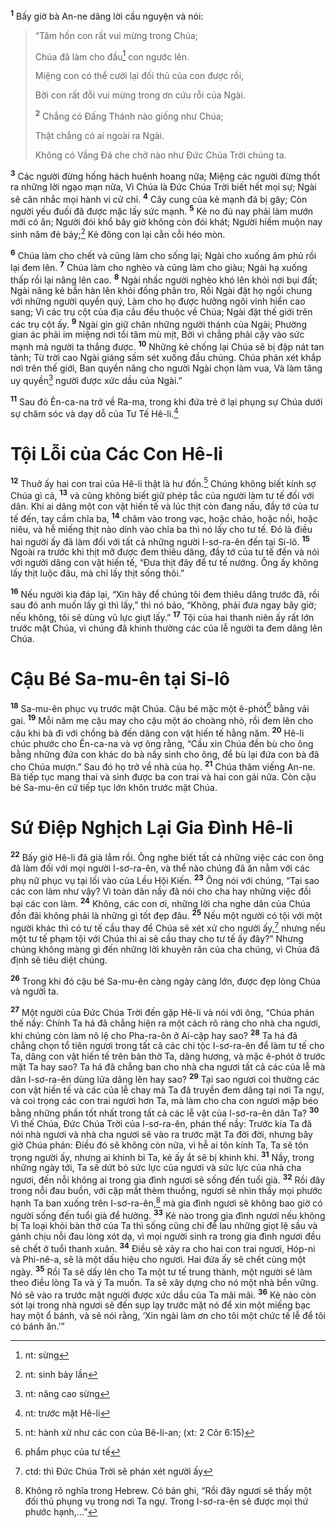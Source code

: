 <sup><b>1</b></sup> Bấy giờ bà An-ne dâng lời cầu nguyện và nói:


> “Tâm hồn con rất vui mừng trong Chúa;
> 
> Chúa đã làm cho đầu[^1] con ngước lên.
> 
> Miệng con có thể cười lại đối thủ của con được rồi,
> 
> Bởi con rất đỗi vui mừng trong ơn cứu rỗi của Ngài.
> 
> <sup><b>2</b></sup> Chẳng có Ðấng Thánh nào giống như Chúa;
> 
> Thật chẳng có ai ngoài ra Ngài.
> 
> Không có Vầng Ðá che chở nào như Ðức Chúa Trời chúng ta.
>

<sup><b>3</b></sup> Các người đừng hống hách huênh hoang nữa; Miệng các người đừng thốt ra những lời ngạo mạn nữa, Vì Chúa là Ðức Chúa Trời biết hết mọi sự; Ngài sẽ cân nhắc mọi hành vi cử chỉ. <sup><b>4</b></sup> Cây cung của kẻ mạnh đã bị gãy; Còn người yếu đuối đã được mặc lấy sức mạnh. <sup><b>5</b></sup> Kẻ no đủ nay phải làm mướn mới có ăn; Người đói khổ bây giờ không còn đói khát; Người hiếm muộn nay sinh năm đẻ bảy;[^2] Kẻ đông con lại cằn cỗi héo mòn.

<sup><b>6</b></sup> Chúa làm cho chết và cũng làm cho sống lại; Ngài cho xuống âm phủ rồi lại đem lên. <sup><b>7</b></sup> Chúa làm cho nghèo và cũng làm cho giàu; Ngài hạ xuống thấp rồi lại nâng lên cao. <sup><b>8</b></sup> Ngài nhấc người nghèo khó lên khỏi nơi bụi đất; Ngài nâng kẻ bần hàn lên khỏi đống phân tro, Rồi Ngài đặt họ ngồi chung với những người quyền quý, Làm cho họ được hưởng ngôi vinh hiển cao sang; Vì các trụ cột của địa cầu đều thuộc về Chúa; Ngài đặt thế giới trên các trụ cột ấy. <sup><b>9</b></sup> Ngài gìn giữ chân những người thánh của Ngài; Phường gian ác phải im miệng nơi tối tăm mù mịt, Bởi vì chẳng phải cậy vào sức mạnh mà người ta thắng được. <sup><b>10</b></sup> Những kẻ chống lại Chúa sẽ bị đập nát tan tành; Từ trời cao Ngài giáng sấm sét xuống đầu chúng. Chúa phán xét khắp nơi trên thế giới, Ban quyền năng cho người Ngài chọn làm vua, Và làm tăng uy quyền[^3] người được xức dầu của Ngài.”

<sup><b>11</b></sup> Sau đó Ên-ca-na trở về Ra-ma, trong khi đứa trẻ ở lại phụng sự Chúa dưới sự chăm sóc và dạy dỗ của Tư Tế Hê-li.[^4]

# Tội Lỗi của Các Con Hê-li
<sup><b>12</b></sup> Thuở ấy hai con trai của Hê-li thật là hư đốn.[^5] Chúng không biết kính sợ Chúa gì cả, <sup><b>13</b></sup> và cũng không biết giữ phép tắc của người làm tư tế đối với dân. Khi ai dâng một con vật hiến tế và lúc thịt còn đang nấu, đầy tớ của tư tế đến, tay cầm chĩa ba, <sup><b>14</b></sup> châm vào trong vạc, hoặc chảo, hoặc nồi, hoặc niêu, và hễ miếng thịt nào dính vào chĩa ba thì nó lấy cho tư tế. Ðó là điều hai người ấy đã làm đối với tất cả những người I-sơ-ra-ên đến tại Si-lô. <sup><b>15</b></sup> Ngoài ra trước khi thịt mỡ được đem thiêu dâng, đầy tớ của tư tế đến và nói với người dâng con vật hiến tế, “Ðưa thịt đây để tư tế nướng. Ông ấy không lấy thịt luộc đâu, mà chỉ lấy thịt sống thôi.”

<sup><b>16</b></sup> Nếu người kia đáp lại, “Xin hãy để chúng tôi đem thiêu dâng trước đã, rồi sau đó anh muốn lấy gì thì lấy,” thì nó bảo, “Không, phải đưa ngay bây giờ; nếu không, tôi sẽ dùng vũ lực giựt lấy.” <sup><b>17</b></sup> Tội của hai thanh niên ấy rất lớn trước mặt Chúa, vì chúng đã khinh thường các của lễ người ta đem dâng lên Chúa.

# Cậu Bé Sa-mu-ên tại Si-lô
<sup><b>18</b></sup> Sa-mu-ên phục vụ trước mặt Chúa. Cậu bé mặc một ê-phót[^6] bằng vải gai. <sup><b>19</b></sup> Mỗi năm mẹ cậu may cho cậu một áo choàng nhỏ, rồi đem lên cho cậu khi bà đi với chồng bà đến dâng con vật hiến tế hằng năm. <sup><b>20</b></sup> Hê-li chúc phước cho Ên-ca-na và vợ ông rằng, “Cầu xin Chúa đền bù cho ông bằng những đứa con khác do bà nầy sinh cho ông, để bù lại đứa con bà đã cho Chúa mượn.” Sau đó họ trở về nhà của họ. <sup><b>21</b></sup> Chúa thăm viếng An-ne. Bà tiếp tục mang thai và sinh được ba con trai và hai con gái nữa. Còn cậu bé Sa-mu-ên cứ tiếp tục lớn khôn trước mặt Chúa.

# Sứ Ðiệp Nghịch Lại Gia Ðình Hê-li
<sup><b>22</b></sup> Bấy giờ Hê-li đã già lắm rồi. Ông nghe biết tất cả những việc các con ông đã làm đối với mọi người I-sơ-ra-ên, và thể nào chúng đã ăn nằm với các phụ nữ phục vụ tại lối vào của Lều Hội Kiến. <sup><b>23</b></sup> Ông nói với chúng, “Tại sao các con làm như vậy? Vì toàn dân nầy đã nói cho cha hay những việc đồi bại các con làm. <sup><b>24</b></sup> Không, các con ơi, những lời cha nghe dân của Chúa đồn đãi không phải là những gì tốt đẹp đâu. <sup><b>25</b></sup> Nếu một người có tội với một người khác thì có tư tế cầu thay để Chúa sẽ xét xử cho người ấy,[^7] nhưng nếu một tư tế phạm tội với Chúa thì ai sẽ cầu thay cho tư tế ấy đây?” Nhưng chúng không màng gì đến những lời khuyên răn của cha chúng, vì Chúa đã định sẽ tiêu diệt chúng.

<sup><b>26</b></sup> Trong khi đó cậu bé Sa-mu-ên càng ngày càng lớn, được đẹp lòng Chúa và người ta.

<sup><b>27</b></sup> Một người của Ðức Chúa Trời đến gặp Hê-li và nói với ông, “Chúa phán thế nầy: Chính Ta há đã chẳng hiện ra một cách rõ ràng cho nhà cha ngươi, khi chúng còn làm nô lệ cho Pha-ra-ôn ở Ai-cập hay sao? <sup><b>28</b></sup> Ta há đã chẳng chọn tổ tiên ngươi trong tất cả các chi tộc I-sơ-ra-ên để làm tư tế cho Ta, dâng con vật hiến tế trên bàn thờ Ta, dâng hương, và mặc ê-phót ở trước mặt Ta hay sao? Ta há đã chẳng ban cho nhà cha ngươi tất cả các của lễ mà dân I-sơ-ra-ên dùng lửa dâng lên hay sao? <sup><b>29</b></sup> Tại sao ngươi coi thường các con vật hiến tế và các của lễ chay mà Ta đã truyền đem dâng tại nơi Ta ngự, và coi trọng các con trai ngươi hơn Ta, mà làm cho cha con ngươi mập béo bằng những phần tốt nhất trong tất cả các lễ vật của I-sơ-ra-ên dân Ta? <sup><b>30</b></sup> Vì thế Chúa, Ðức Chúa Trời của I-sơ-ra-ên, phán thế nầy: Trước kia Ta đã nói nhà ngươi và nhà cha ngươi sẽ vào ra trước mặt Ta đời đời, nhưng bây giờ Chúa phán: Ðiều đó sẽ không còn nữa, vì hễ ai tôn kính Ta, Ta sẽ tôn trọng người ấy, nhưng ai khinh bỉ Ta, kẻ ấy ắt sẽ bị khinh khi. <sup><b>31</b></sup> Nầy, trong những ngày tới, Ta sẽ dứt bỏ sức lực của ngươi và sức lực của nhà cha ngươi, đến nỗi không ai trong gia đình ngươi sẽ sống đến tuổi già. <sup><b>32</b></sup> Rồi đây trong nỗi đau buồn, với cặp mắt thèm thuồng, ngươi sẽ nhìn thấy mọi phước hạnh Ta ban xuống trên I-sơ-ra-ên,[^8] mà gia đình ngươi sẽ không bao giờ có người sống đến tuổi già để hưởng. <sup><b>33</b></sup> Kẻ nào trong gia đình ngươi nếu không bị Ta loại khỏi bàn thờ của Ta thì sống cũng chỉ để lau những giọt lệ sầu và gánh chịu nỗi đau lòng xót dạ, vì mọi người sinh ra trong gia đình ngươi đều sẽ chết ở tuổi thanh xuân. <sup><b>34</b></sup> Ðiều sẽ xảy ra cho hai con trai ngươi, Hóp-ni và Phi-nê-a, sẽ là một dấu hiệu cho ngươi. Hai đứa ấy sẽ chết cùng một ngày. <sup><b>35</b></sup> Rồi Ta sẽ dấy lên cho Ta một tư tế trung thành, một người sẽ làm theo điều lòng Ta và ý Ta muốn. Ta sẽ xây dựng cho nó một nhà bền vững. Nó sẽ vào ra trước mặt người được xức dầu của Ta mãi mãi. <sup><b>36</b></sup> Kẻ nào còn sót lại trong nhà ngươi sẽ đến sụp lạy trước mặt nó để xin một miếng bạc hay một ổ bánh, và sẽ nói rằng, ‘Xin ngài làm ơn cho tôi một chức tế lễ để tôi có bánh ăn.’”

[^1]: nt: sừng
[^2]: nt: sinh bảy lần
[^3]: nt: nâng cao sừng
[^4]: nt: trước mặt Hê-li
[^5]: nt: hành xử như các con của Bê-li-an; (xt: 2 Côr 6:15)
[^6]: phẩm phục của tư tế
[^7]: ctd: thì Ðức Chúa Trời sẽ phán xét người ấy
[^8]: Không rõ nghĩa trong Hebrew. Có bản ghi, “Rồi đây ngươi sẽ thấy một đối thủ phụng vụ trong nơi Ta ngự. Trong I-sơ-ra-ên sẽ được mọi thứ phước hạnh,...”
